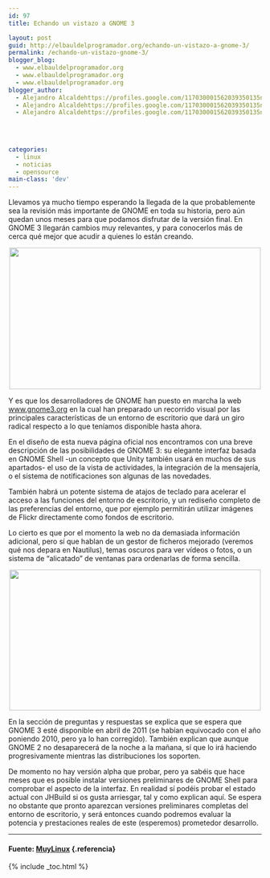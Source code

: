 ```yaml
---
id: 97
title: Echando un vistazo a GNOME 3

layout: post
guid: http://elbauldelprogramador.org/echando-un-vistazo-a-gnome-3/
permalink: /echando-un-vistazo-gnome-3/
blogger_blog:
  - www.elbauldelprogramador.org
  - www.elbauldelprogramador.org
  - www.elbauldelprogramador.org
blogger_author:
  - Alejandro Alcaldehttps://profiles.google.com/117030001562039350135noreply@blogger.com
  - Alejandro Alcaldehttps://profiles.google.com/117030001562039350135noreply@blogger.com
  - Alejandro Alcaldehttps://profiles.google.com/117030001562039350135noreply@blogger.com

  
  
  
categories:
  - linux
  - noticias
  - opensource
main-class: 'dev'
---
```

Llevamos ya mucho tiempo esperando la llegada de la que probablemente sea la revisión más importante de GNOME en toda su historia, pero aún quedan unos meses para que podamos disfrutar de la versión final. En GNOME 3 llegarán cambios muy relevantes, y para conocerlos más de cerca qué mejor que acudir a quienes lo están creando.

<p style="clear:both; text-align:center;">
  <a href="http://www.muylinux.com/assets/img/2011/01/GNOME3-1.jpg"><img class="aligncenter size-medium wp-image-14460" title="GNOME3-1" src="http://www.muylinux.com/assets/img/2011/01/GNOME3-1-500x282.jpg" alt="" width="500" height="282" /></a>
</p>

  
<!--ad-->

  
Y es que los desarrolladores de GNOME han puesto en marcha la web www.gnome3.org en la cual han preparado un recorrido visual por las principales características de un entorno de escritorio que dará un giro radical respecto a lo que teníamos disponible hasta ahora.

En el diseño de esta nueva página oficial nos encontramos con una breve descripción de las posibilidades de GNOME 3: su elegante interfaz basada en GNOME Shell -un concepto que Unity también usará en muchos de sus apartados- el uso de la vista de actividades, la integración de la mensajería, o el sistema de notificaciones son algunas de las novedades.

También habrá un potente sistema de atajos de teclado para acelerar el acceso a las funciones del entorno de escritorio, y un rediseño completo de las preferencias del entorno, que por ejemplo permitirán utilizar imágenes de Flickr directamente como fondos de escritorio.

Lo cierto es que por el momento la web no da demasiada información adicional, pero sí que hablan de un gestor de ficheros mejorado (veremos qué nos depara en Nautilus), temas oscuros para ver vídeos o fotos, o un sistema de “alicatado” de ventanas para ordenarlas de forma sencilla.

<p style="clear:both; text-align:center;">
  <a href="http://www.muylinux.com/assets/img/2011/01/GNOME3-3.jpg"><img class="aligncenter size-medium wp-image-14461" title="GNOME3-3" src="http://www.muylinux.com/assets/img/2011/01/GNOME3-3-500x280.jpg" alt="" width="500" height="280" /></a>
</p>

En la sección de preguntas y respuestas se explica que se espera que GNOME 3 esté disponible en abril de 2011 (se habían equivocado con el año poniendo 2010, pero ya lo han corregido). También explican que aunque GNOME 2 no desaparecerá de la noche a la mañana, sí que lo irá haciendo progresivamente mientras las distribuciones los soporten.

De momento no hay versión alpha que probar, pero ya sabéis que hace meses que es posible instalar versiones preliminares de GNOME Shell para comprobar el aspecto de la interfaz. En realidad sí podéis probar el estado actual con JHBuild si os gusta arriesgar, tal y como explican aquí. Se espera no obstante que pronto aparezcan versiones preliminares completas del entorno de escritorio, y será entonces cuando podremos evaluar la potencia y prestaciones reales de este (esperemos) prometedor desarrollo.

* * *

#### Fuente: [MuyLinux][1] {.referencia}



 [1]: http://www.muylinux.com/2011/01/19/introduccion-a-gnome-3/

{% include _toc.html %}
